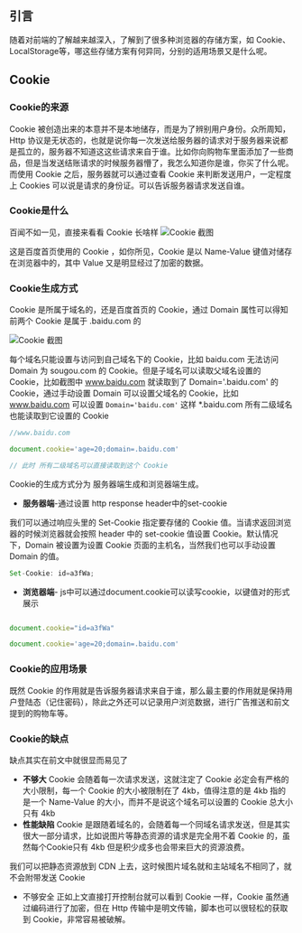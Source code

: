 ## 引言

随着对前端的了解越来越深入，了解到了很多种浏览器的存储方案，如 Cookie、LocalStorage等，哪这些存储方案有何异同，分别的适用场景又是什么呢。

## Cookie

### Cookie的来源

Cookie 被创造出来的本意并不是本地储存，而是为了辨别用户身份。众所周知，Http 协议是无状态的，也就是说你每一次发送给服务器的请求对于服务器来说都是孤立的，服务器不知道这这些请求来自于谁。比如你向购物车里面添加了一些商品，但是当发送结账请求的时候服务器懵了，我怎么知道你是谁，你买了什么呢。而使用 Cookie 之后，服务器就可以通过查看 Cookie 来判断发送用户，一定程度上 Cookies 可以说是请求的身份证。可以告诉服务器请求发送自谁。

### Cookie是什么

百闻不如一见，直接来看看 Cookie 长啥样
![Cookie 截图](https://img.liuxiaogu.com/blog-img/2020-2-16-1581821061217.png)

这是百度首页使用的 Cookie ，如你所见，Cookie 是以 Name-Value 键值对储存在浏览器中的，其中 Value 又是明显经过了加密的数据。


### Cookie生成方式

Cookie 是所属于域名的，还是百度首页的 Cookie，通过 Domain 属性可以得知前两个 Cookie 是属于 .baidu.com 的

![Cookie 截图](https://img.liuxiaogu.com/blog-img/2020-2-16-1581821198037.png)


每个域名只能设置与访问到自己域名下的 Cookie，比如 baidu.com 无法访问 Domain 为 sougou.com 的 Cookie。但是子域名可以读取父域名设置的Cookie，比如截图中 www.baidu.com  就读取到了 Domain='.baidu.com' 的Cookie，通过手动设置 Domain 可以设置父域名的 Cookie，比如 www.baidu.com 可以设置 `Domain='baidu.com'` 这样 *.baidu.com 所有二级域名也能读取到它设置的 Cookie

``` js
//www.baidu.com

document.cookie='age=20;domain=.baidu.com'

// 此时 所有二级域名可以直接读取到这个 Cookie
```

Cookie的生成方式分为 服务器端生成和浏览器端生成。
* **服务器端**-通过设置 http response header中的set-cookie

我们可以通过响应头里的 Set-Cookie 指定要存储的 Cookie 值。当请求返回浏览器的时候浏览器就会按照 header 中的 set-cookie 值设置 Cookie。默认情况下，Domain 被设置为设置 Cookie 页面的主机名，当然我们也可以手动设置 Domain 的值。

``` javascript
Set-Cookie: id=a3fWa;
```

* **浏览器端**- js中可以通过document.cookie可以读写cookie，以键值对的形式展示


``` javascript

document.cookie="id=a3fWa"

document.cookie='age=20;domain=.baidu.com'
```

### Cookie的应用场景

既然 Cookie 的作用就是告诉服务器请求来自于谁，那么最主要的作用就是保持用户登陆态（记住密码），除此之外还可以记录用户浏览数据，进行广告推送和前文提到的购物车等。

### Cookie的缺点

缺点其实在前文中就很显而易见了
* **不够大**
Cookie 会随着每一次请求发送，这就注定了 Cookie 必定会有严格的大小限制，每一个 Cookie 的大小被限制在了 4kb，值得注意的是 4kb 指的是一个 Name-Value 的大小，而并不是说这个域名可以设置的 Cookie 总大小只有 4kb
* **性能缺陷**
Cookie 是跟随着域名的，会随着每一个同域名请求发送，但是其实很大一部分请求，比如说图片等静态资源的请求是完全用不着 Cookie 的，虽然每个Cookie只有 4kb 但是积少成多也会带来巨大的资源浪费。

我们可以把静态资源放到 CDN 上去，这时候图片域名就和主站域名不相同了，就不会附带发送 Cookie

* 不够安全
正如上文直接打开控制台就可以看到 Cookie 一样，Cookie 虽然通过编码进行了加密，但在 Http 传输中是明文传输，脚本也可以很轻松的获取到 Cookie，非常容易被破解。